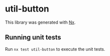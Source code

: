 # util-button

This library was generated with [Nx](https://nx.dev).

## Running unit tests

Run `nx test util-button` to execute the unit tests.
